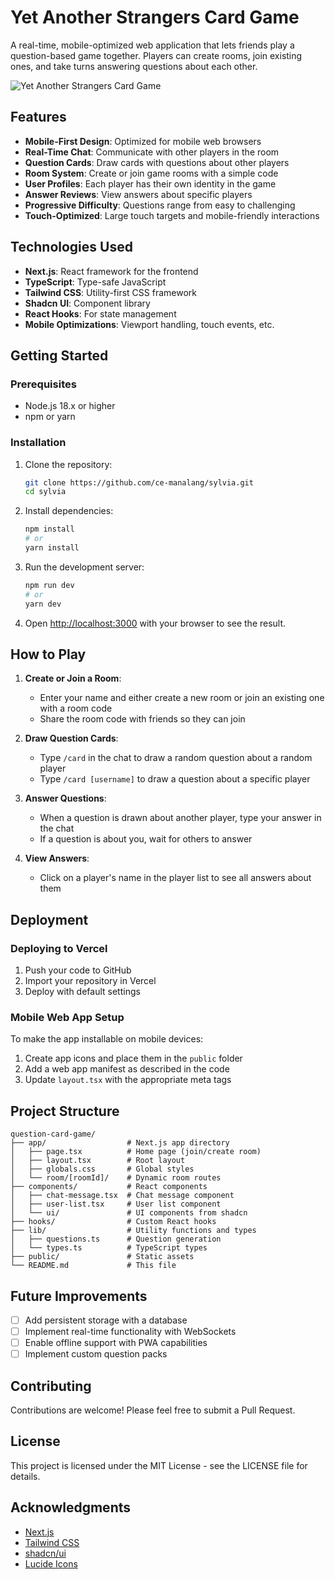 # Yet Another Strangers Card Game

A real-time, mobile-optimized web application that lets friends play a question-based game together. Players can create rooms, join existing ones, and take turns answering questions about each other.

![Yet Another Strangers Card Game](/placeholder.svg?height=400&width=800&query=mobile%20chat%20app%20with%20question%20cards%20interface)

## Features

- **Mobile-First Design**: Optimized for mobile web browsers
- **Real-Time Chat**: Communicate with other players in the room
- **Question Cards**: Draw cards with questions about other players
- **Room System**: Create or join game rooms with a simple code
- **User Profiles**: Each player has their own identity in the game
- **Answer Reviews**: View answers about specific players
- **Progressive Difficulty**: Questions range from easy to challenging
- **Touch-Optimized**: Large touch targets and mobile-friendly interactions

## Technologies Used

- **Next.js**: React framework for the frontend
- **TypeScript**: Type-safe JavaScript
- **Tailwind CSS**: Utility-first CSS framework
- **Shadcn UI**: Component library
- **React Hooks**: For state management
- **Mobile Optimizations**: Viewport handling, touch events, etc.

## Getting Started

### Prerequisites

- Node.js 18.x or higher
- npm or yarn

### Installation

1. Clone the repository:
   ```bash
   git clone https://github.com/ce-manalang/sylvia.git
   cd sylvia
   ```

2. Install dependencies:
   ```bash
   npm install
   # or
   yarn install
   ```

3. Run the development server:
   ```bash
   npm run dev
   # or
   yarn dev
   ```

4. Open [http://localhost:3000](http://localhost:3000) with your browser to see the result.

## How to Play

1. **Create or Join a Room**:
   - Enter your name and either create a new room or join an existing one with a room code
   - Share the room code with friends so they can join

2. **Draw Question Cards**:
   - Type `/card` in the chat to draw a random question about a random player
   - Type `/card [username]` to draw a question about a specific player

3. **Answer Questions**:
   - When a question is drawn about another player, type your answer in the chat
   - If a question is about you, wait for others to answer

4. **View Answers**:
   - Click on a player's name in the player list to see all answers about them

## Deployment

### Deploying to Vercel

1. Push your code to GitHub
2. Import your repository in Vercel
3. Deploy with default settings

### Mobile Web App Setup

To make the app installable on mobile devices:

1. Create app icons and place them in the `public` folder
2. Add a web app manifest as described in the code
3. Update `layout.tsx` with the appropriate meta tags

## Project Structure

```
question-card-game/
├── app/                  # Next.js app directory
│   ├── page.tsx          # Home page (join/create room)
│   ├── layout.tsx        # Root layout
│   ├── globals.css       # Global styles
│   └── room/[roomId]/    # Dynamic room routes
├── components/           # React components
│   ├── chat-message.tsx  # Chat message component
│   ├── user-list.tsx     # User list component
│   └── ui/               # UI components from shadcn
├── hooks/                # Custom React hooks
├── lib/                  # Utility functions and types
│   ├── questions.ts      # Question generation
│   └── types.ts          # TypeScript types
├── public/               # Static assets
└── README.md             # This file
```

## Future Improvements

- [ ] Add persistent storage with a database
- [ ] Implement real-time functionality with WebSockets
- [ ] Enable offline support with PWA capabilities
- [ ] Implement custom question packs

## Contributing

Contributions are welcome! Please feel free to submit a Pull Request.

## License

This project is licensed under the MIT License - see the LICENSE file for details.

## Acknowledgments

- [Next.js](https://nextjs.org/)
- [Tailwind CSS](https://tailwindcss.com/)
- [shadcn/ui](https://ui.shadcn.com/)
- [Lucide Icons](https://lucide.dev/)
